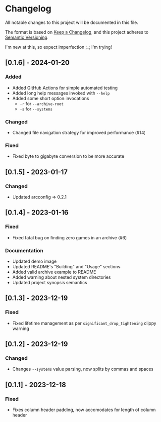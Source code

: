 # Changelog

All notable changes to this project will be documented in this file.

The format is based on [Keep a Changelog](https://keepachangelog.com/en/1.0.0/),
and this project adheres to [Semantic Versioning](https://semver.org/spec/v2.0.0.html).

I'm new at this, so expect imperfection ;_; I'm trying!

## [0.1.6] - 2024-01-20

### Added

+ Added GitHub Actions for simple automated testing
+ Added long help messages invoked with `--help`
+ Added some short option invocations
  + `-r` for `--archive-root`
  + `-s` for `--systems`

### Changed

+ Changed file navigation strategy for improved performance (#14)

### Fixed

+ Fixed byte to gigabyte conversion to be more accurate

## [0.1.5] - 2023-01-17

### Changed

+ Updated arcconfig => 0.2.1

## [0.1.4] - 2023-01-16

### Fixed

+ Fixed fatal bug on finding zero games in an archive (#6)

### Documentation

+ Updated demo image
+ Updated README's "Building" and "Usage" sections
+ Added valid archive example to README
+ Added warning about nested system directories
+ Updated project synopsis semantics

## [0.1.3] - 2023-12-19

### Fixed

+ Fixed lifetime management as per `significant_drop_tightening` clippy warning

## [0.1.2] - 2023-12-19

### Changed

+ Changes `--systems` value parsing, now splits by commas and spaces

## [0.1.1] - 2023-12-18

### Fixed

+ Fixes column header padding, now accomodates for length of column header
